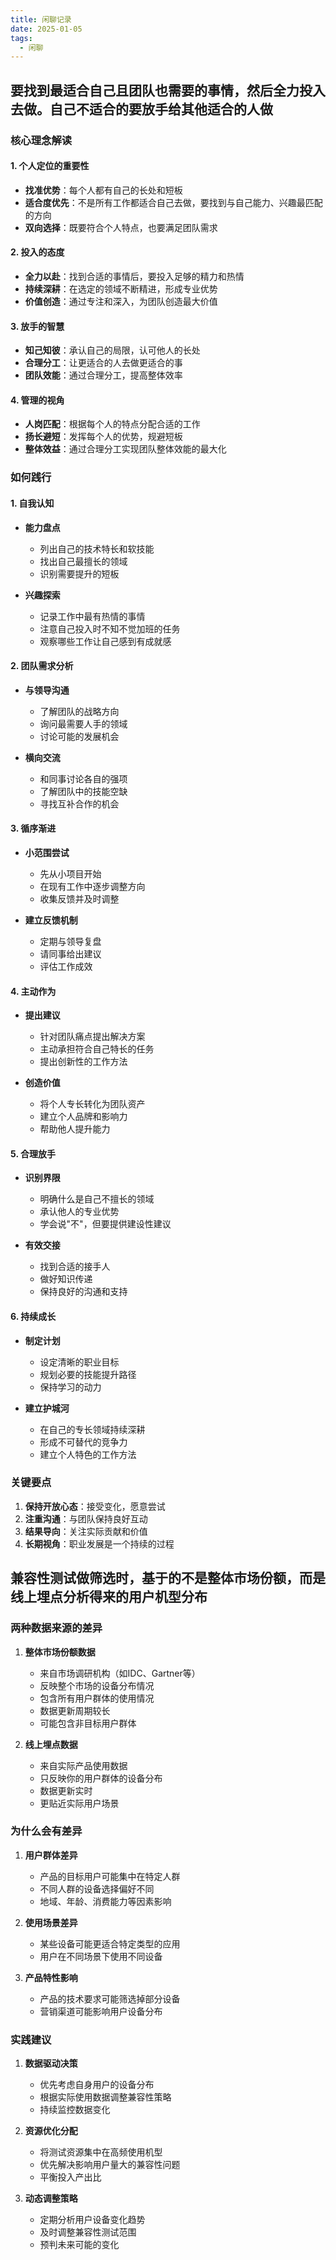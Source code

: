 ```yaml
---
title: 闲聊记录
date: 2025-01-05
tags: 
  - 闲聊  
---
```


## 要找到最适合自己且团队也需要的事情，然后全力投入去做。自己不适合的要放手给其他适合的人做

### 核心理念解读

#### 1. 个人定位的重要性
- **找准优势**：每个人都有自己的长处和短板
- **适合度优先**：不是所有工作都适合自己去做，要找到与自己能力、兴趣最匹配的方向
- **双向选择**：既要符合个人特点，也要满足团队需求

#### 2. 投入的态度
- **全力以赴**：找到合适的事情后，要投入足够的精力和热情
- **持续深耕**：在选定的领域不断精进，形成专业优势
- **价值创造**：通过专注和深入，为团队创造最大价值

#### 3. 放手的智慧
- **知己知彼**：承认自己的局限，认可他人的长处
- **合理分工**：让更适合的人去做更适合的事
- **团队效能**：通过合理分工，提高整体效率

#### 4. 管理的视角
- **人岗匹配**：根据每个人的特点分配合适的工作
- **扬长避短**：发挥每个人的优势，规避短板
- **整体效益**：通过合理分工实现团队整体效能的最大化

### 如何践行

#### 1. 自我认知
- **能力盘点**
  - 列出自己的技术特长和软技能
  - 找出自己最擅长的领域
  - 识别需要提升的短板

- **兴趣探索**
  - 记录工作中最有热情的事情
  - 注意自己投入时不知不觉加班的任务
  - 观察哪些工作让自己感到有成就感

#### 2. 团队需求分析
- **与领导沟通**
  - 了解团队的战略方向
  - 询问最需要人手的领域
  - 讨论可能的发展机会

- **横向交流**
  - 和同事讨论各自的强项
  - 了解团队中的技能空缺
  - 寻找互补合作的机会

#### 3. 循序渐进
- **小范围尝试**
  - 先从小项目开始
  - 在现有工作中逐步调整方向
  - 收集反馈并及时调整

- **建立反馈机制**
  - 定期与领导复盘
  - 请同事给出建议
  - 评估工作成效

#### 4. 主动作为
- **提出建议**
  - 针对团队痛点提出解决方案
  - 主动承担符合自己特长的任务
  - 提出创新性的工作方法

- **创造价值**
  - 将个人专长转化为团队资产
  - 建立个人品牌和影响力
  - 帮助他人提升能力

#### 5. 合理放手
- **识别界限**
  - 明确什么是自己不擅长的领域
  - 承认他人的专业优势
  - 学会说"不"，但要提供建设性建议

- **有效交接**
  - 找到合适的接手人
  - 做好知识传递
  - 保持良好的沟通和支持

#### 6. 持续成长
- **制定计划**
  - 设定清晰的职业目标
  - 规划必要的技能提升路径
  - 保持学习的动力

- **建立护城河**
  - 在自己的专长领域持续深耕
  - 形成不可替代的竞争力
  - 建立个人特色的工作方法

### 关键要点
1. **保持开放心态**：接受变化，愿意尝试
2. **注重沟通**：与团队保持良好互动
3. **结果导向**：关注实际贡献和价值
4. **长期视角**：职业发展是一个持续的过程

## 兼容性测试做筛选时，基于的不是整体市场份额，而是线上埋点分析得来的用户机型分布

### 两种数据来源的差异

1. **整体市场份额数据**
   - 来自市场调研机构（如IDC、Gartner等）
   - 反映整个市场的设备分布情况
   - 包含所有用户群体的使用情况
   - 数据更新周期较长
   - 可能包含非目标用户群体

2. **线上埋点数据**
   - 来自实际产品使用数据
   - 只反映你的用户群体的设备分布
   - 数据更新实时
   - 更贴近实际用户场景

### 为什么会有差异

1. **用户群体差异**
   - 产品的目标用户可能集中在特定人群
   - 不同人群的设备选择偏好不同
   - 地域、年龄、消费能力等因素影响

2. **使用场景差异**
   - 某些设备可能更适合特定类型的应用
   - 用户在不同场景下使用不同设备

3. **产品特性影响**
   - 产品的技术要求可能筛选掉部分设备
   - 营销渠道可能影响用户设备分布

### 实践建议

1. **数据驱动决策**
   - 优先考虑自身用户的设备分布
   - 根据实际使用数据调整兼容性策略
   - 持续监控数据变化

2. **资源优化分配**
   - 将测试资源集中在高频使用机型
   - 优先解决影响用户量大的兼容性问题
   - 平衡投入产出比

3. **动态调整策略**
   - 定期分析用户设备变化趋势
   - 及时调整兼容性测试范围
   - 预判未来可能的变化

